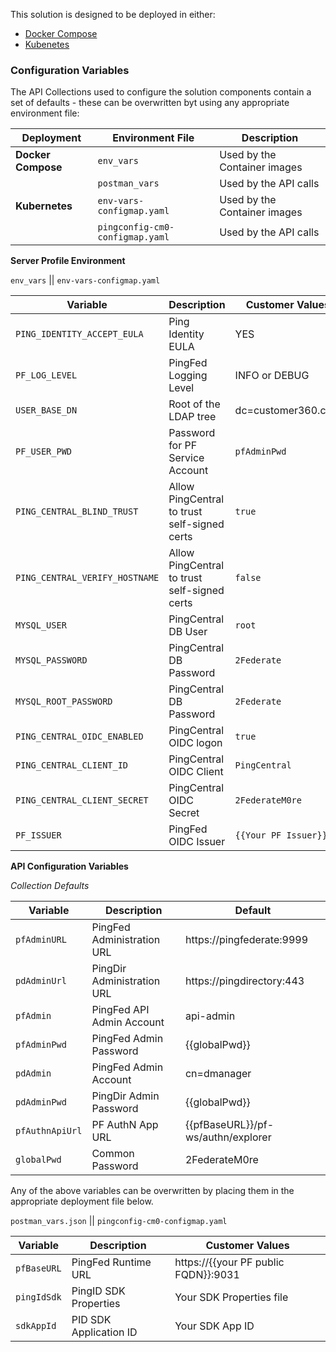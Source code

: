 This solution is designed to be deployed in either:
* [Docker Compose](./Compose)
* [Kubenetes](./Kubernetes)

### Configuration Variables
The API Collections used to configure the solution components contain a set of defaults - these can be overwritten byt using any appropriate environment file:

| Deployment | Environment File | Description |
| --- | --- | --- |
| **Docker Compose** | `env_vars` | Used by the Container images |
| | `postman_vars` | Used by the API calls |
| **Kubernetes** | `env-vars-configmap.yaml` | Used by the Container images |
| | `pingconfig-cm0-configmap.yaml` | Used by the API calls |

**Server Profile Environment**

`env_vars` || `env-vars-configmap.yaml`

| Variable | Description | Customer Values |
| -------- | ----------- | ------- |
| `PING_IDENTITY_ACCEPT_EULA` | Ping Identity EULA | YES |
| `PF_LOG_LEVEL` | PingFed Logging Level | INFO or DEBUG |
| `USER_BASE_DN` | Root of the LDAP tree | dc=customer360.com |
| `PF_USER_PWD` | Password for PF Service Account | `pfAdminPwd` |
| `PING_CENTRAL_BLIND_TRUST` | Allow PingCentral to trust self-signed certs | `true` |
| `PING_CENTRAL_VERIFY_HOSTNAME` | Allow PingCentral to trust self-signed certs | `false` |
| `MYSQL_USER` | PingCentral DB User | `root` |
| `MYSQL_PASSWORD` | PingCentral DB Password | `2Federate` |
| `MYSQL_ROOT_PASSWORD` | PingCentral DB Password | `2Federate` |
| `PING_CENTRAL_OIDC_ENABLED` | PingCentral OIDC logon | `true` |
| `PING_CENTRAL_CLIENT_ID` | PingCentral OIDC Client | `PingCentral` |
| `PING_CENTRAL_CLIENT_SECRET` | PingCentral OIDC Secret | `2FederateM0re` |
| `PF_ISSUER` | PingFed OIDC Issuer | `{{Your PF Issuer}}` |

**API Configuration Variables**

*Collection Defaults*

| Variable | Description | Default |
| -------- | ----------- | ------- |
| `pfAdminURL` | PingFed Administration URL | https://pingfederate:9999 |
| `pdAdminUrl` | PingDir Administration URL | https://pingdirectory:443 |
| `pfAdmin` | PingFed API Admin Account | api-admin |
| `pfAdminPwd` | PingFed Admin Password| {{globalPwd}} |
| `pdAdmin` | PingFed Admin Account | cn=dmanager |
| `pdAdminPwd` | PingDir Admin Password| {{globalPwd}} |
| `pfAuthnApiUrl` | PF AuthN App URL | {{pfBaseURL}}/pf-ws/authn/explorer |
| `globalPwd` | Common Password | 2FederateM0re |

Any of the above variables can be overwritten by placing them in the appropriate deployment file below.

`postman_vars.json` || `pingconfig-cm0-configmap.yaml`

| Variable | Description | Customer Values |
| -------- | ----------- | ------- |
| `pfBaseURL` | PingFed Runtime URL | https://{{your PF public FQDN}}:9031 |
| `pingIdSdk` | PingID SDK Properties  | Your SDK Properties file |
| `sdkAppId` | PID SDK Application ID | Your SDK App ID |
